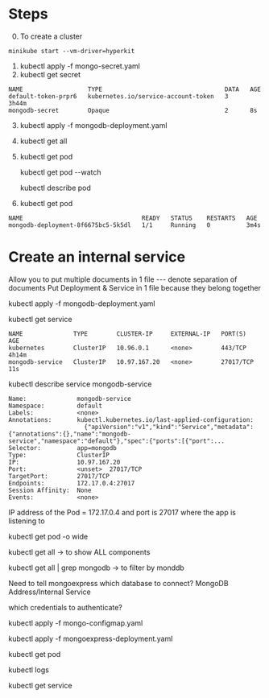 # Steps
0. To create a cluster
```
minikube start --vm-driver=hyperkit
```
1. kubectl apply -f mongo-secret.yaml
2. kubectl get secret
```
NAME                  TYPE                                  DATA   AGE
default-token-prpr6   kubernetes.io/service-account-token   3      3h44m
mongodb-secret        Opaque                                2      8s
```

3. kubectl apply -f mongodb-deployment.yaml

4. kubectl get all

5. kubectl get pod 

   kubectl get pod --watch 

   kubectl describe pod <pod-name>

6. kubectl get pod 
```
NAME                                 READY   STATUS    RESTARTS   AGE
mongodb-deployment-8f6675bc5-5k5dl   1/1     Running   0          3m4s
```

# Create an internal service

Allow you to put multiple documents in 1 file
--- denote separation of documents
Put Deployment & Service in 1 file because they belong together

kubectl apply -f mongodb-deployment.yaml

kubectl get service
```
NAME              TYPE        CLUSTER-IP     EXTERNAL-IP   PORT(S)     AGE
kubernetes        ClusterIP   10.96.0.1      <none>        443/TCP     4h14m
mongodb-service   ClusterIP   10.97.167.20   <none>        27017/TCP   11s
```

kubectl describe service mongodb-service
```
Name:              mongodb-service
Namespace:         default
Labels:            <none>
Annotations:       kubectl.kubernetes.io/last-applied-configuration:
                     {"apiVersion":"v1","kind":"Service","metadata":{"annotations":{},"name":"mongodb-service","namespace":"default"},"spec":{"ports":[{"port":...
Selector:          app=mongodb
Type:              ClusterIP
IP:                10.97.167.20
Port:              <unset>  27017/TCP
TargetPort:        27017/TCP
Endpoints:         172.17.0.4:27017
Session Affinity:  None
Events:            <none>
```

IP address of the Pod = 172.17.0.4 and port is 27017 where the app is listening to

kubectl get pod -o wide 

kubectl get all  -> to show ALL components

kubectl get all | grep mongodb -> to filter by monddb


Need to tell mongoexpress which database to connect?
MongoDB Address/Internal Service

which credentials to authenticate?

kubectl apply -f mongo-configmap.yaml

kubectl apply -f mongoexpress-deployment.yaml

kubectl get pod

kubectl logs <service-name>

kubectl get service